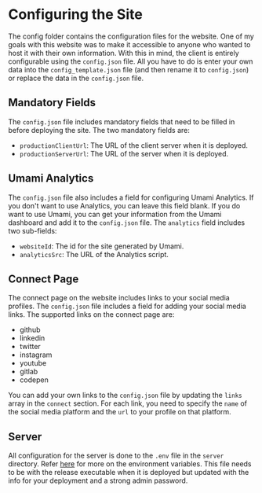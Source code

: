 # Configuring the Site

The config folder contains the configuration files for the website. One of my goals with this website was to make it accessible to anyone who wanted to host it with their own information. With this in mind, the client is entirely configurable using the `config.json` file. All you have to do is enter your own data into the `config_template.json` file (and then rename it to `config.json`) or replace the data in the `config.json` file.

## Mandatory Fields

The `config.json` file includes mandatory fields that need to be filled in before deploying the site. The two mandatory fields are:

- `productionClientUrl`: The URL of the client server when it is deployed.
- `productionServerUrl`: The URL of the server when it is deployed.

## Umami Analytics

The `config.json` file also includes a field for configuring Umami Analytics. If you don't want to use Analytics, you can leave this field blank. If you do want to use Umami, you can get your information from the Umami dashboard and add it to the `config.json` file. The `analytics` field includes two sub-fields:

- `websiteId`: The id for the site generated by Umami.
- `analyticsSrc`: The URL of the Analytics script.

## Connect Page

The connect page on the website includes links to your social media profiles. The `config.json` file includes a field for adding your social media links. The supported links on the connect page are:

- github
- linkedin
- twitter
- instagram
- youtube
- gitlab
- codepen

You can add your own links to the `config.json` file by updating the `links` array in the `connect` section. For each link, you need to specify the `name` of the social media platform and the `url` to your profile on that platform.

## Server

All configuration for the server is done to the `.env` file in the `server` directory. Refer [here](../server/README.md#environment-variables) for more on the environment variables. This file needs to be with the release executable when it is deployed but updated with the info for your deployment and a strong admin password.
